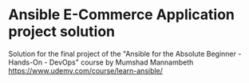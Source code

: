 # Ansible E-Commerce Application project solution
Solution for the final project of the "Ansible for the Absolute Beginner - Hands-On - DevOps" course by Mumshad Mannambeth
https://www.udemy.com/course/learn-ansible/
